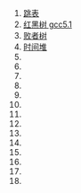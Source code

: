 1. [跳表](./skip-list/skip-list.md)
1. [红黑树 gcc5.1](./rb-tree/rb-tree-gcc5.1.md)
1. [败者树](./loser-tree/loser-tree.md)
1. [时间堆](./timer-heap/timer-heap.md)
1. [](./.md)
1. [](./.md)
1. [](./.md)
1. [](./.md)
1. [](./.md)
1. [](./.md)
1. [](./.md)
1. [](./.md)
1. [](./.md)
1. [](./.md)
1. [](./.md)
1. [](./.md)
1. [](./.md)
1. [](./.md)